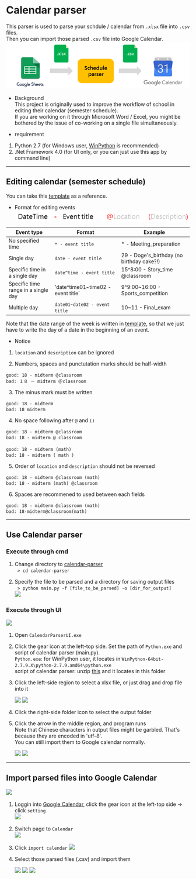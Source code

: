 # Calendar parser  
This parser is used to parse your schdule / calendar from `.xlsx` file into `.csv` files.  
Then you can import those parsed `.csv` file into Google Calendar.  
![](screenshots/processflow.png)  

* Background  
This project is originally used to improve the workflow of school in editing their calendar (semester schedule).  
If you are working on it through Microsoft Word / Excel, you might be bothered by the issue of co-working on a single file simultaneously.  

* requirement  
1. Python 2.7 (for Windows user, [WinPython][1] is recommended)  
2. .Net Framework 4.0 (for UI only, or you can just use this app by command line)

---  

## Editing calendar (semester schedule)  
You can take this [template][2] as a reference.  

* Format for editing events  
![](screenshots/format.png)  

|Event type|Format|Example|
|---|---|---|
|No specified time|`* - event title`|* - Meeting_preparation|
|Single day|`date - event title`|29 - Doge's_birthday (no birthday cake?!)|
|Specific time in a single day|`date^time - event title`|15^8:00 - Story_time @classroom|
|Specific time range in a single day|'date^time01~time02 - event title`|9^9:00~16:00 - Sports_competition|
|Multiple day|`date01~date02 - event title`|10~11 - Final_exam|

Note that the date range of the week is written in [template][2], so that we just have to write the day of a date in the beginning of an event.  

* Notice
1. `location` and `description` can be ignored  

2. Numbers, spaces and punctutation marks should be half-width  
```
good: 18 - midterm @classroom
bad: １８ － midterm ＠classroom
```

3. The minus mark must be written  
```
good: 18 - midterm
bad: 18 midterm
```

4. No space following after `@` and `()`  
```
good: 18 - midterm @classroom
bad: 18 - midterm @ classroom

good: 18 - midterm (math)
bad: 18 - midterm ( math )
```

5. Order of `location` and `description` should not be reversed  
```
good: 18 - midterm @classroom (math)
bad: 18 - midterm (math) @classroom
```

6. Spaces are recommened to used between each fields  
```
good: 18 - midterm @classroom (math)
bad: 18-midterm@classroom(math)
```

---  

## Use Calendar parser  

### Execute through cmd  
1. Change directory to [calendar-parser][app_download_link]  
``` > cd calendar-parser```

2. Specify the file to be parsed and a directory for saving output files  
``` > python main.py -f [file_to_be_parsed] -o [dir_for_output]```  
![](screenshots/exec_through_cmd.png)  

### Execute through UI
![](screenshots/cp03.gif)  

1. Open `CalendarParserUI.exe`  

2. Click the gear icon at the left-top side. Set the path of `Python.exe` and script of calendar parser (main.py).  
`Python.exe`: for WinPython user, it locates in `WinPython-64bit-2.7.9.X\python-2.7.9.amd64\python.exe`  
script of calendar parser: unzip [this][app_download_link] and it locates in this folder  

3. Click the left-side region to select a xlsx file, or just drag and drop file into it  

	![](screenshots/cp01.gif)  ![](screenshots/cp02.gif)

4. Click the right-side folder icon to select the output folder  

5. Click the arrow in the middle region, and program runs  
Note that Chinese characters in output files might be garbled. That's because they are encoded in 'utf-8'.  
You can still import them to Google calendar normally.  

	![](screenshots/parsed_view_in_excel.gif)  ![](screenshots/parsed_view_in_sublime.gif)

---

## Import parsed files into Google Calendar  
![](screenshots/import2calendar.gif)  

1. Loggin into [Google Calendar][gcalendar], click the gear icon at the left-top side -> click `setting`  
![](screenshots/import2calendar_step01.png)  

2. Switch page to `Calendar`  
![](screenshots/import2calendar_step02.png)  

3. Click `import calendar`
![](screenshots/import2calendar_step03.png)  

4. Select those parsed files (.csv) and import them

	![](screenshots/import2calendar_step04.png)  ![](screenshots/import2calendar_step05.png)   ![](screenshots/import2calendar_step06.png) 


[1]: https://sourceforge.net/projects/winpython/files/WinPython_2.7/2.7.10.3/ "WinPython 2.7"
[2]: https://docs.google.com/spreadsheets/d/1_7grLuMZjpgWAr6zV3F3J2ROTaXUwPYXxwWaAP1L-Ro/edit?usp=sharing "Semester schedule template"
[app_download_link]: https://github.com/NaleRaphael/CalendarParser/releases/download/1.0.1/calendar_parser_v1.0.1.rar
[gcalendar]: https://calendar.google.com/
